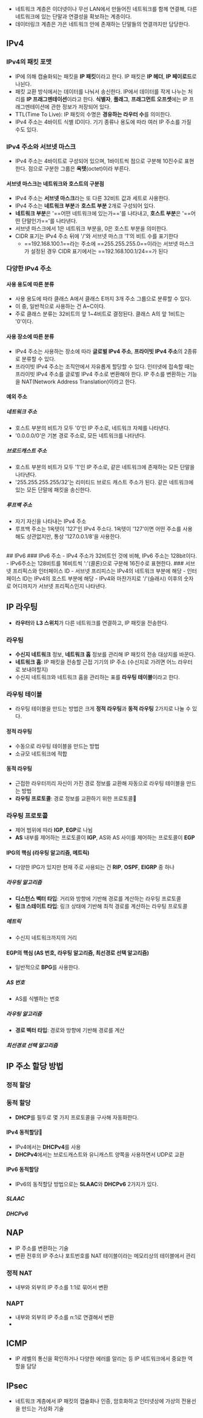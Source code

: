 - 네트워크 계층은 이더넷이나 무선 LAN에서 만들어진 네트워크를 함께 연결해, 다른 네트워크에 있는 단말과 연결성을 확보하는 계층이다.
- 데이터링크 계층은 가은 네트워크 안에 존재하는 단말들의 연결까지만 담당한다.

## IPv4
### IPv4의 패킷 포맷
- IP에 의해 캡슐화되는 패킷을 **IP 패킷**이라고 한다. IP 패킷은 **IP 헤더**, **IP 페이로드**로 나뉜다.
- 패킷 교환 방식에서는 데이터를 나눠서 송신한다. IP에서 데이터를 작게 나누는 처리를 **IP 프래그멘테이션**이라고 한다. **식별자**, **플래그**, **프래그먼트 오프셋**에는 IP 프래그멘테이션에 관한 정보가 저장되어 있다.
- TTL(Time To Live): IP 패킷의 수명은 **경유하는 라우터 수**를 의미한다.
- IPv4 주소는 4바이트 식별 ID이다. 기기 종류나 용도에 따라 여러 IP 주소를 가질 수도 있다.
### IPv4 주소와 서브넷 마스크
- IPv4 주소는 4바이트로 구성되어 있으며, 1바이트씩 점으로 구분해 10진수로 표현한다. 점으로 구분한 그룹은 **옥텟**(octet)이라 부른다.
#### 서브넷 마스크는 네트워크와 호스트의 구분점
- IPv4 주소는 **서브넷 마스크**라는 또 다른 32비트 값과 세트로 사용한다.
- IPv4 주소는 **네트워크 부분**과 **호스트 부분** 2개로 구성되어 있다.
- **네트워크 부분**은 '==어떤 네트워크에 있는가=='를 나타내고, **호스트 부분**은 '==어떤 단말인가=='를 나타낸다.
- 서브넷 마스크에서 1은 네트워크 부분을, 0은 호스트 부분을 의미한다.
- CIDR 표기는 IPv4 주소 뒤에 '/'와 서브넷 마스크 '1'의 비트 수를 표기한다
	- ==192.168.100.1==라는 주소에 ==255.255.255.0==이라는 서브넷 마스크가 설정된 경우 CIDR 표기에서는 ==192.168.100.1/24==가 된다
### 다양한 IPv4 주소
#### 사용 용도에 따른 분류
- 사용 용도에 따라 클래스 A에서 클래스 E까지 3개 주소 그룹으로 분류할 수 있다.
- 이 중, 일반적으로 사용하는 건 A~C이다.
- 주로 클래스 분류는 32비트의 앞 1~4비트로 결정된다. 클래스 A의 앞 1비트는 '0'이다.
#### 사용 장소에 따른 분류
- IPv4 주소는 사용하는 장소에 따라 **글로벌 IPv4 주소**, **프라이빗 IPv4 주소**의 2종류로 분류할 수 있다.
- 프라이빗 IPv4 주소는 조직안에서 자유롭게 할당할 수 있다. 인터넷에 접속할 때는 프라이빗 IPv4 주소를 글로벌 IPv4 주소로 변환해야 한다. IP 주소를 변환하는 기능을 NAT(Network Address Translation)이라고 한다.
#### 예외 주소
##### 네트워크 주소
- 호스트 부분의 비트가 모두 '0'인 IP 주소로, 네트워크 자체를 나타낸다.
- '0.0.0.0/0'은 기본 경로 주소로, 모든 네트워크를 나타낸다.
##### 브로드캐스트 주소
- 호스트 부분의 비트가 모두 '1'인 IP 주소로, 같은 네트워크에 존재하는 모든 단말을 나타낸다.
- '255.255.255.255/32'는 리미티드 브로드 캐스트 주소가 된다. 같은 네트워크에 있는 모든 단말에 패킷을 송신한다.
##### 루프백 주소
- 자기 자신을 나타내는 IPv4 주소
- 루프백 주소는 1옥텟이 '127'인 IPv4 주소다. 1옥텟이 '127'이면 어떤 주소를 사용해도 상관없지만, 통상 '127.0.0.1/8'을 사용한다.
<br>
## IPv6
### IPv6 주소
- IPv4 주소가 32비트인 것에 비해, IPv6 주소는 128bit이다.
- IPv6주소는 128비트를 16비트씩 ':'(콜론)으로 구분해 16진수로 표현한다.
### 서브넷 프리픽스와 인터페이스 ID
- 서브넷 프리피스는 IPv4의 네트워크 부분에 해당
- 인터페이스 ID는 IPv4의 호스트 부분에 해당
- IPv4와 마찬가지로 '/'(슬래시) 이후의 숫자로 어디까지가 서브넷 프리픽스인지 나타낸다.

## IP 라우팅
- **라우터**와 **L3 스위치**가 다른 네트워크를 연결하고, IP 패킷을 전송한다.
### 라우팅
- **수신지 네트워크** 정보, **네트워크 홉** 정보를 관리해 IP 패킷의 전송 대상지를 바꾼다.
- **네트워크 홉**: IP 패킷을 전송할 근접 기기의 IP 주소 (수신지로 가려면 어느 라우터로 보내야할지)
- 수신지 네트워크와 네트워크 홉을 관리하는 표를 **라우팅 테이블**이라고 한다.
### 라우팅 테이블
- 라우팅 테이블을 만드는 방법은 크게 **정적 라우팅**과 **동적 라우팅** 2가지로 나눌 수 있다.
#### 정적 라우팅
- 수동으로 라우팅 테이블을 만드는 방법
- 소규모 네트워크에 적합
#### 동적 라우팅
- 근접한 라우터끼리 자신이 가진 경로 정보를 교환해 자동으로 라우팅 테이블을 만드는 방법
- **라우팅 프로토콜**: 경로 정보를 교환하기 위한 프로토콜
### 라우팅 프로토콜
- 제어 범위에 따라 **IGP**, **EGP**로 나뉨
- **AS** 내부를 제어하는 프로토콜이 **IGP**, AS와 AS 사이를 제어하는 프로토콜이 **EGP**
#### IPG의 핵심 (라우팅 알고리즘, 메트릭)
- 다양한 IPG가 있지만 현재 주로 사용되는 건 **RIP**, **OSPF**, **EIGRP** 중 하나
##### 라우팅 알고리즘
- **디스턴스 벡터 타입**: 거리와 방향에 기반해 경로를 계산하는 라우팅 프로토콜
- **링크 스테이트 타입**: 링크 상태에 기반해 최적 경로를 계산하는 라우팅 프로토콜
##### 메트릭
- 수신지 네트워크까지의 거리
#### EGP의 핵심 (AS 번호, 라우팅 알고리즘, 최선경로 선택 알고리즘)
- 일반적으로 **BPG**를 사용한다.
##### AS 번호
- AS를 식별하는 번호
##### 라우팅 알고리즘
- **경로 벡터 타입**: 경로와 방향에 기반해 경로를 계산
#####  최선경로 선택 알고리즘

## IP 주소 할당 방법
### 정적 할당
### 동적 할당

- **DHCP**를 필두로 몇 가지 프로토콜을 구사해 자동화한다.
#### IPv4 동적할당
- IPv4에서는 **DHCPv4**를 사용
- **DHCPv4**에서는 브로드캐스트와 유니캐스트 양쪽을 사용하면서 UDP로 교환
#### IPv6 동적할당
- IPv6의 동적할당 방법으로는 **SLAAC**와 **DHCPv6** 2가지가 있다.
##### SLAAC
##### DHCPv6

## NAP
- IP 주소를 변환하는 기술
- 변환 전후의 IP 주소나 포트번호를 NAT 테이블이라는 메모리상의 테이블에서 관리
### 정적 NAT
- 내부와 외부의 IP 주소를 1:1로 묶어서 변환
### NAPT
- 내부와 외부의 IP 주소를 n:1로 연결해서 변환
- 

## ICMP
- IP 레벨의 통신을 확인하거나 다양한 에러를 알리는 등 IP 네트워크에서 중요한 역할을 담당


## IPsec
- 네트워크 계층에서 IP 패킷의 캡슐화나 인증, 암호화하고 인터넷상에 가상의 전용선을 만드는 가상화 기술